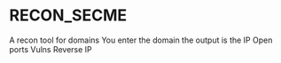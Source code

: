 # RECON_SECME
A recon tool for domains
You enter the domain
the output is the IP 
Open ports
Vulns
Reverse IP
